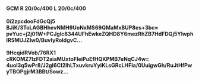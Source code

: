 #### GCM R 20/0c/400 L 20/0c/400
**0i2zpcdooFdGcQj5**<br/>**BJiK/3ToLAGBHhevNMH9UoNxMS69QMaMxBUP8es+3bc=**<br/>**pvYuc+j2j01W+PCJglc8344UFhEwkeZQHD8Y6mezRhZB7HdFDQj5YlwphIRSMUJZlw0/BuvlyRoldgvC...**<br/><br/>
**9HcqidRVob/76RX1**<br/>**cRKOMZ7IzFDT2aiaMUxtoFIeiPuEfHQKPMB7eNqCJ4w=**<br/>**4uol3q5wPr8/J2gI6CI2lhLTxuvkruYyiKLsGRcLHFIa/0UuigwGh/RuJtHfPwyTBOPgjrM3BBt/Sowz...**